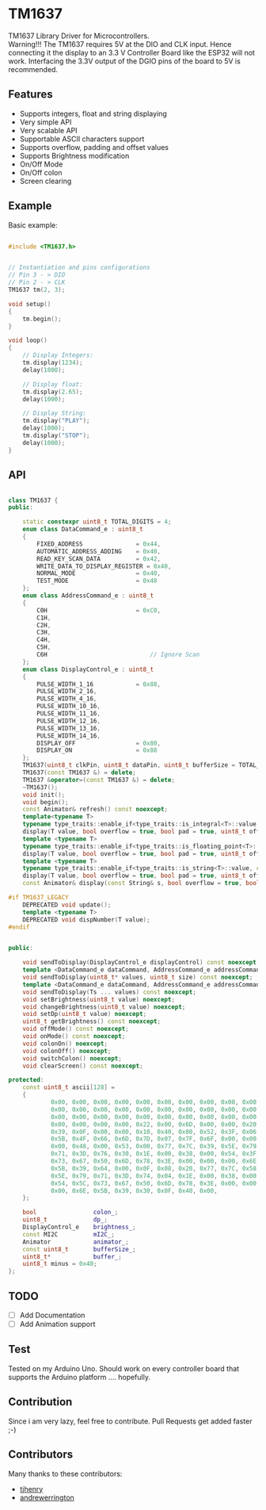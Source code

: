 # TM1637

TM1637 Library Driver for Microcontrollers.  
Warning!!! The TM1637 requires 5V at the DIO and CLK input. Hence connecting it the display to an 3.3 V Controller Board like the ESP32 will not work.
Interfacing the 3.3V output of the DGIO pins of the board to 5V is recommended.

## Features  
- Supports integers, float and string displaying  
- Very simple API  
- Very scalable API
- Supportable ASCII characters support  
- Supports overflow, padding and offset values
- Supports Brightness modification
- On/Off Mode
- On/Off colon
- Screen clearing 

## Example
Basic example:

```cpp

#include <TM1637.h>


// Instantiation and pins configurations
// Pin 3 - > DIO
// Pin 2 - > CLK
TM1637 tm(2, 3);

void setup()
{
    tm.begin();
}

void loop()
{
    // Display Integers:
    tm.display(1234);
    delay(1000);

    // Display float:
    tm.display(2.65);
    delay(1000);

    // Display String:
    tm.display("PLAY");
    delay(1000);
    tm.display("STOP");
    delay(1000);
}
```

## API
```cpp

class TM1637 {
public:

    static constexpr uint8_t TOTAL_DIGITS = 4;
    enum class DataCommand_e : uint8_t
    {
        FIXED_ADDRESS               = 0x44,
        AUTOMATIC_ADDRESS_ADDING    = 0x40,
        READ_KEY_SCAN_DATA          = 0x42,
        WRITE_DATA_TO_DISPLAY_REGISTER = 0x40,
        NORMAL_MODE                 = 0x40,
        TEST_MODE                   = 0x48
    };
    enum class AddressCommand_e : uint8_t
    {
        C0H                         = 0xC0,
        C1H,
        C2H,
        C3H,
        C4H,
        C5H,
        C6H                             // Ignore Scan
    };
    enum class DisplayControl_e : uint8_t
    {
        PULSE_WIDTH_1_16            = 0x88,
        PULSE_WIDTH_2_16,
        PULSE_WIDTH_4_16,
        PULSE_WIDTH_10_16,
        PULSE_WIDTH_11_16,
        PULSE_WIDTH_12_16,
        PULSE_WIDTH_13_16,
        PULSE_WIDTH_14_16,
        DISPLAY_OFF                 = 0x80,
        DISPLAY_ON                  = 0x88
    };
    TM1637(uint8_t clkPin, uint8_t dataPin, uint8_t bufferSize = TOTAL_DIGITS) noexcept;
    TM1637(const TM1637 &) = delete;
    TM1637 &operator=(const TM1637 &) = delete;
    ~TM1637();
    void init();
    void begin();
    const Animator& refresh() const noexcept;
    template<typename T>
    typename type_traits::enable_if<type_traits::is_integral<T>::value, const Animator&>::type
    display(T value, bool overflow = true, bool pad = true, uint8_t offset = 0);
    template <typename T>
    typename type_traits::enable_if<type_traits::is_floating_point<T>::value, const Animator&>::type
    display(T value, bool overflow = true, bool pad = true, uint8_t offset = 0);
    template <typename T>
    typename type_traits::enable_if<type_traits::is_string<T>::value, const Animator&>::type
    display(T value, bool overflow = true, bool pad = true, uint8_t offset = 0);
    const Animator& display(const String& s, bool overflow = true, bool pad = true, uint8_t offset = 0);

#if TM1637_LEGACY
    DEPRECATED void update();
    template <typename T>
    DEPRECATED void dispNumber(T value);
#endif


public:

    void sendToDisplay(DisplayControl_e displayControl) const noexcept;
    template <DataCommand_e dataCommand, AddressCommand_e addressCommand>
    void sendToDisplay(uint8_t* values, uint8_t size) const noexcept;
    template <DataCommand_e dataCommand, AddressCommand_e addressCommand, typename ... Ts>
    void sendToDisplay(Ts ... values) const noexcept;
    void setBrightness(uint8_t value) noexcept;
    void changeBrightness(uint8_t value) noexcept;
    void setDp(uint8_t value) noexcept;
    uint8_t getBrightness() const noexcept;
    void offMode() const noexcept;
    void onMode() const noexcept;
    void colonOn() noexcept;
    void colonOff() noexcept;
    void switchColon() noexcept;
    void clearScreen() const noexcept;

protected:
    const uint8_t ascii[128] =
    {
            0x00, 0x00, 0x00, 0x00, 0x00, 0x00, 0x00, 0x00, 0x00, 0x00,
            0x00, 0x00, 0x00, 0x00, 0x00, 0x00, 0x00, 0x00, 0x00, 0x00,
            0x00, 0x00, 0x00, 0x00, 0x00, 0x00, 0x00, 0x00, 0x00, 0x00,
            0x00, 0x00, 0x00, 0x00, 0x22, 0x00, 0x6D, 0x00, 0x00, 0x20,
            0x39, 0x0F, 0x00, 0x00, 0x10, 0x40, 0x80, 0x52, 0x3F, 0x06,
            0x5B, 0x4F, 0x66, 0x6D, 0x7D, 0x07, 0x7F, 0x6F, 0x00, 0x00,
            0x00, 0x48, 0x00, 0x53, 0x00, 0x77, 0x7C, 0x39, 0x5E, 0x79,
            0x71, 0x3D, 0x76, 0x30, 0x1E, 0x00, 0x38, 0x00, 0x54, 0x3F,
            0x73, 0x67, 0x50, 0x6D, 0x78, 0x3E, 0x00, 0x00, 0x00, 0x6E,
            0x5B, 0x39, 0x64, 0x00, 0x0F, 0x08, 0x20, 0x77, 0x7C, 0x58,
            0x5E, 0x79, 0x71, 0x3D, 0x74, 0x04, 0x1E, 0x00, 0x38, 0x00,
            0x54, 0x5C, 0x73, 0x67, 0x50, 0x6D, 0x78, 0x3E, 0x00, 0x00,
            0x00, 0x6E, 0x5B, 0x39, 0x30, 0x0F, 0x40, 0x00,
    };

    bool                colon_;
    uint8_t             dp_;
    DisplayControl_e    brightness_;
    const MI2C          mI2C_;
    Animator            animator_;
    const uint8_t       bufferSize_;
    uint8_t*            buffer_;
    uint8_t minus = 0x40;
};

```


## TODO

- [ ] Add Documentation
- [ ] Add Animation support

## Test  

 Tested on my Arduino Uno. Should work on every controller board that supports the Arduino platform .... hopefully.


## Contribution  

Since i am very lazy, feel free to contribute. Pull Requests get added faster ;-)

## Contributors

Many thanks to these contributors:

- [tjhenry](https://github.com/tjhenry)  
- [andrewerrington](https://github.com/andrewerrington)
